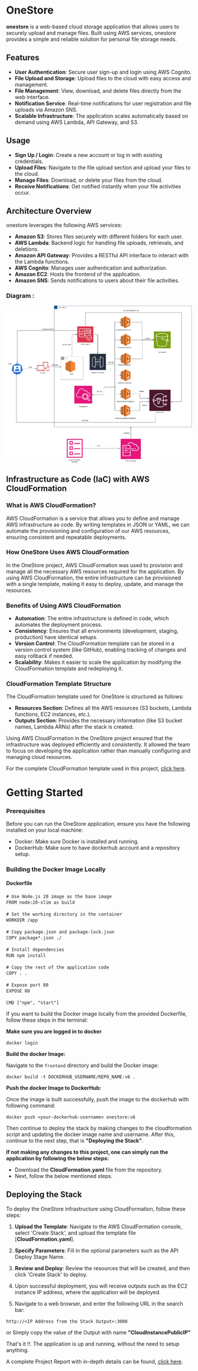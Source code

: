 # OneStore

**onestore** is a web-based cloud storage application that allows users to securely upload and manage files. Built using AWS services, onestore provides a simple and reliable solution for personal file storage needs.

## Features

-   **User Authentication**: Secure user sign-up and login using AWS Cognito.
-   **File Upload and Storage**: Upload files to the cloud with easy access and management.
-   **File Management**: View, download, and delete files directly from the web interface.
-   **Notification Service**: Real-time notifications for user registration and file uploads  via Amazon SNS.
-   **Scalable Infrastructure**: The application scales automatically based on demand using AWS Lambda, API Gateway, and S3.

## Usage

-   **Sign Up / Login**: Create a new account or log in with existing credentials.
-   **Upload Files**: Navigate to the file upload section and upload your files to the cloud.
-   **Manage Files**: Download, or delete your files from the cloud.
-   **Receive Notifications**: Get notified instantly when your file activities occur.


## Architecture Overview

onestore leverages the following AWS services:

-   **Amazon S3**: Stores files securely with different folders for each user.
-   **AWS Lambda**: Backend logic for handling file uploads, retrievals, and deletions.
-   **Amazon API Gateway**: Provides a RESTful API interface to interact with the Lambda functions.
-   **AWS Cognito**: Manages user authentication and authorization.
-   **Amazon EC2**: Hosts the frontend of the application.
-   **Amazon SNS**: Sends notifications to users about their file activities.


### Diagram : 

![OneStore Architecture](docs/Architecture_Diagram.jpg)



## Infrastructure as Code (IaC) with AWS CloudFormation

### What is AWS CloudFormation?

AWS CloudFormation is a service that allows you to define and manage AWS infrastructure as code. By writing templates in JSON or YAML, we can automate the provisioning and configuration of our AWS resources, ensuring consistent and repeatable deployments.


### How OneStore Uses AWS CloudFormation

In the OneStore project, AWS CloudFormation was used to provision and manage all the necessary AWS resources required for the application.  By using AWS CloudFormation, the entire infrastructure can be provisioned with a single template, making it easy to deploy, update, and manage the resources.

### Benefits of Using AWS CloudFormation

-   **Automation**: The entire infrastructure is defined in code, which automates the deployment process.
-   **Consistency**: Ensures that all environments (development, staging, production) have identical setups.
-   **Version Control**: The CloudFormation template can be stored in a version control system (like GitHub), enabling tracking of changes and easy rollback if needed.
-   **Scalability**: Makes it easier to scale the application by modifying the CloudFormation template and redeploying it.

### CloudFormation Template Structure

The CloudFormation template used for OneStore is structured as follows:

-   **Resources Section**: Defines all the AWS resources (S3 buckets, Lambda functions, EC2 instances, etc.).
-   **Outputs Section**: Provides the necessary information (like S3 bucket names, Lambda ARNs) after the stack is created.


Using AWS CloudFormation in the OneStore project ensured that the infrastructure was deployed efficiently and consistently. It allowed the team to focus on developing the application rather than manually configuring and managing cloud resources.


For the complete CloudFormation template used in this project, [click here](CloudFormation.yaml).


# Getting Started


### Prerequisites

Before you can run the OneStore application, ensure you have the following installed on your local machine:

-   Docker: Make sure Docker is installed and running.
-   DockerHub: Make sure to have dockerhub account and a repository setup.

### Building the Docker Image Locally

#### Dockerfile

```
# Use Node.js 20 image as the base image
FROM node:20-slim as build

# Set the working directory in the container
WORKDIR /app

# Copy package.json and package-lock.json
COPY package*.json ./

# Install dependencies
RUN npm install

# Copy the rest of the application code
COPY . .

# Expose port 80
EXPOSE 80

CMD ["npm", "start"]

```

If you want to build the Docker image locally from the provided Dockerfile, follow these steps in the terminal:

**Make sure you are logged in to docker**

```
docker login
```

**Build the docker Image:**

Navigate to the `frontend` directory and build the Docker image:
```
docker build -t DOCKERHUB_USERNAME/REPO_NAME:v6 .
```

**Push the docker Image to DockerHub:**

Once the image is built successfully, push the image to the dockerhub with following command:

```
docker push <your-dockerhub-username> onestore:v6
```

Then continue to deploy the stack by making changes to the cloudformation script and updating the docker image name and username. After this, continue to the next step, that is **"Deploying the Stack"**.

**If not making any changes to this project, one can simply run the application by following the below steps:**

* Download the **CloudFormation.yaml** file from the repository.
* Next, follow the below mentioned steps.


## Deploying the Stack

To deploy the OneStore infrastructure using CloudFormation, follow these steps:

1. **Upload the Template**: Navigate to the AWS CloudFormation console, select 'Create Stack', and upload the template file [**CloudFormation.yaml**].
2. **Specify Parameters**: Fill in the optional parameters such as the API Deploy Stage Name.
3. **Review and Deploy**: Review the resources that will be created, and then click 'Create Stack' to deploy.

4. Upon successful deployment, you will receive outputs such as the EC2 instance IP address, where the application will be deployed.

5. Navigate to a web browser, and enter the following URL in the search bar:
```
http://<IP Address from the Stack Output>:3000
```
or Simply copy the value of the Output with name **"CloudInstancePublicIP"**



That's it !!. The application is up and running, without the need to setup anything. 


A complete Project Report with in-depth details can be found, [click here](docs/Luv_Patel_B00950942_Project_Report.pdf).


